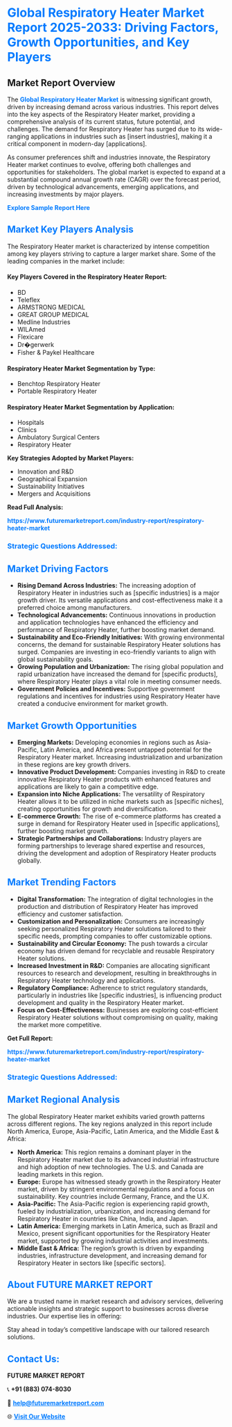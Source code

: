 <h1 style="color: #007BFF;">Global Respiratory Heater Market Report 2025-2033: Driving Factors, Growth Opportunities, and Key Players</h1>

<section id="overview">
<h2>Market Report Overview</h2>
<p>The <a href="https://www.futuremarketreport.com/industry-report/respiratory-heater-market" style="color: #007BFF; text-decoration: none;"><strong>Global Respiratory Heater Market</strong></a> is witnessing significant growth, driven by increasing demand across various industries. This report delves into the key aspects of the Respiratory Heater market, providing a comprehensive analysis of its current status, future potential, and challenges. The demand for Respiratory Heater has surged due to its wide-ranging applications in industries such as [insert industries], making it a critical component in modern-day [applications].</p>
<p>As consumer preferences shift and industries innovate, the Respiratory Heater market continues to evolve, offering both challenges and opportunities for stakeholders. The global market is expected to expand at a substantial compound annual growth rate (CAGR) over the forecast period, driven by technological advancements, emerging applications, and increasing investments by major players.</p>
</section>

<section id="overview">
<p><a href="https://www.futuremarketreport.com/request-sample/reportId=127369" style="color: #007BFF; text-decoration: none;"><strong>Explore Sample Report Here</strong></a></p>
</section>

<section id="key-players">
<h2 style="color: #007BFF;">Market Key Players Analysis</h2>
<p>The Respiratory Heater market is characterized by intense competition among key players striving to capture a larger market share. Some of the leading companies in the market include:</p>
<h4>Key Players Covered in the Respiratory Heater Report:</h4>
<ul><li>BD</li><li>Teleflex</li><li>ARMSTRONG MEDICAL</li><li>GREAT GROUP MEDICAL</li><li>Medline Industries</li><li>WILAmed</li><li>Flexicare</li><li>Dr�gerwerk</li><li>Fisher &amp; Paykel Healthcare</li></ul>
<h4>Respiratory Heater Market Segmentation by Type:</h4>
<ul><li>Benchtop Respiratory Heater</li><li>Portable Respiratory Heater</li></ul>

<h4>Respiratory Heater Market Segmentation by Application:</h4>
<ul><li>Hospitals</li><li>Clinics</li><li>Ambulatory Surgical Centers</li><li>Respiratory Heater</li></ul>
<p><strong>Key Strategies Adopted by Market Players:</strong></p>
<ul>
<li>Innovation and R&D</li>
<li>Geographical Expansion</li>
<li>Sustainability Initiatives</li>
<li>Mergers and Acquisitions</li>
</ul>
</section>

<section>
<p><strong>Read Full Analysis: </strong></p><a href="https://www.futuremarketreport.com/industry-report/respiratory-heater-market" style="color: #007BFF; text-decoration: none;"><strong>https://www.futuremarketreport.com/industry-report/respiratory-heater-market</strong></a>
<h3 style="color: #007BFF;">Strategic Questions Addressed:</h3>
</section>

<section id="driving-factors">
<h2 style="color: #007BFF;">Market Driving Factors</h2>
<ul>
<li><strong>Rising Demand Across Industries:</strong> The increasing adoption of Respiratory Heater in industries such as [specific industries] is a major growth driver. Its versatile applications and cost-effectiveness make it a preferred choice among manufacturers.</li>
<li><strong>Technological Advancements:</strong> Continuous innovations in production and application technologies have enhanced the efficiency and performance of Respiratory Heater, further boosting market demand.</li>
<li><strong>Sustainability and Eco-Friendly Initiatives:</strong> With growing environmental concerns, the demand for sustainable Respiratory Heater solutions has surged. Companies are investing in eco-friendly variants to align with global sustainability goals.</li>
<li><strong>Growing Population and Urbanization:</strong> The rising global population and rapid urbanization have increased the demand for [specific products], where Respiratory Heater plays a vital role in meeting consumer needs.</li>
<li><strong>Government Policies and Incentives:</strong> Supportive government regulations and incentives for industries using Respiratory Heater have created a conducive environment for market growth.</li>
</ul>
</section>

<section id="growth-opportunities">
<h2 style="color: #007BFF;">Market Growth Opportunities</h2>
<ul>
<li><strong>Emerging Markets:</strong> Developing economies in regions such as Asia-Pacific, Latin America, and Africa present untapped potential for the Respiratory Heater market. Increasing industrialization and urbanization in these regions are key growth drivers.</li>
<li><strong>Innovative Product Development:</strong> Companies investing in R&D to create innovative Respiratory Heater products with enhanced features and applications are likely to gain a competitive edge.</li>
<li><strong>Expansion into Niche Applications:</strong> The versatility of Respiratory Heater allows it to be utilized in niche markets such as [specific niches], creating opportunities for growth and diversification.</li>
<li><strong>E-commerce Growth:</strong> The rise of e-commerce platforms has created a surge in demand for Respiratory Heater used in [specific applications], further boosting market growth.</li>
<li><strong>Strategic Partnerships and Collaborations:</strong> Industry players are forming partnerships to leverage shared expertise and resources, driving the development and adoption of Respiratory Heater products globally.</li>
</ul>
</section>

<section id="trending-factors">
<h2 style="color: #007BFF;">Market Trending Factors</h2>
<ul>
<li><strong>Digital Transformation:</strong> The integration of digital technologies in the production and distribution of Respiratory Heater has improved efficiency and customer satisfaction.</li>
<li><strong>Customization and Personalization:</strong> Consumers are increasingly seeking personalized Respiratory Heater solutions tailored to their specific needs, prompting companies to offer customizable options.</li>
<li><strong>Sustainability and Circular Economy:</strong> The push towards a circular economy has driven demand for recyclable and reusable Respiratory Heater solutions.</li>
<li><strong>Increased Investment in R&D:</strong> Companies are allocating significant resources to research and development, resulting in breakthroughs in Respiratory Heater technology and applications.</li>
<li><strong>Regulatory Compliance:</strong> Adherence to strict regulatory standards, particularly in industries like [specific industries], is influencing product development and quality in the Respiratory Heater market.</li>
<li><strong>Focus on Cost-Effectiveness:</strong> Businesses are exploring cost-efficient Respiratory Heater solutions without compromising on quality, making the market more competitive.</li>
</ul>
</section>

<section>
<p><strong>Get Full Report: </strong></p><a href="https://www.futuremarketreport.com/industry-report/respiratory-heater-market" style="color: #007BFF; text-decoration: none;"><strong>https://www.futuremarketreport.com/industry-report/respiratory-heater-market</strong></a>
<h3 style="color: #007BFF;">Strategic Questions Addressed:</h3>
</section>


<section id="regional-analysis">
<h2 style="color: #007BFF;">Market Regional Analysis</h2>
<p>The global Respiratory Heater market exhibits varied growth patterns across different regions. The key regions analyzed in this report include North America, Europe, Asia-Pacific, Latin America, and the Middle East & Africa:</p>
<ul>
<li><strong>North America:</strong> This region remains a dominant player in the Respiratory Heater market due to its advanced industrial infrastructure and high adoption of new technologies. The U.S. and Canada are leading markets in this region.</li>
<li><strong>Europe:</strong> Europe has witnessed steady growth in the Respiratory Heater market, driven by stringent environmental regulations and a focus on sustainability. Key countries include Germany, France, and the U.K.</li>
<li><strong>Asia-Pacific:</strong> The Asia-Pacific region is experiencing rapid growth, fueled by industrialization, urbanization, and increasing demand for Respiratory Heater in countries like China, India, and Japan.</li>
<li><strong>Latin America:</strong> Emerging markets in Latin America, such as Brazil and Mexico, present significant opportunities for the Respiratory Heater market, supported by growing industrial activities and investments.</li>
<li><strong>Middle East & Africa:</strong> The region’s growth is driven by expanding industries, infrastructure development, and increasing demand for Respiratory Heater in sectors like [specific sectors].</li>
</ul>
</section>

<footer>
<h2 style="color: #007BFF;">About FUTURE MARKET REPORT</h2>
<p>We are a trusted name in market research and advisory services, delivering actionable insights and strategic support to businesses across diverse industries. Our expertise lies in offering:</p>

<p>Stay ahead in today’s competitive landscape with our tailored research solutions.</p>

<h2 style="color: #007BFF;">Contact Us:</h2>
<p><strong>FUTURE MARKET REPORT</strong></p>
<p>📞 <strong>+91 (883) 074-8030</strong></p>
<p>📧 <strong><a href="mailto:help@futuremarketreport.com" style="color: #007BFF;">help@futuremarketreport.com</a></strong></p>
<p>🌐 <strong><a href="https://www.futuremarketreport.com/" style="color: #007BFF;">Visit Our Website</a></strong></p>
</footer>